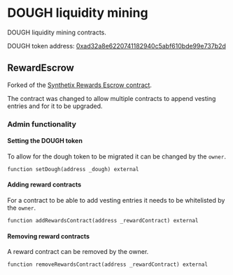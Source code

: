 # DOUGH liquidity mining

DOUGH liquidity mining contracts.

DOUGH token address: [0xad32a8e6220741182940c5abf610bde99e737b2d](https://etherscan.io/address/0xad32a8e6220741182940c5abf610bde99e737b2d)


## RewardEscrow

Forked of the [Synthetix Rewards Escrow contract](https://github.com/Synthetixio/synthetix/blob/develop/contracts/RewardEscrow.sol).

The contract was changed to allow multiple contracts to append vesting entries and for it to be upgraded.

### Admin functionality

#### Setting the DOUGH token

To allow for the dough token to be migrated it can be changed by the ``owner``.

```solidity
function setDough(address _dough) external
```

#### Adding reward contracts

For a contract to be able to add vesting entries it needs to be whitelisted by the ``owner``.

```solidity
function addRewardsContract(address _rewardContract) external
```

#### Removing reward contracts

A reward contract can be removed by the owner.

```solidity
function removeRewardsContract(address _rewardContract) external
```